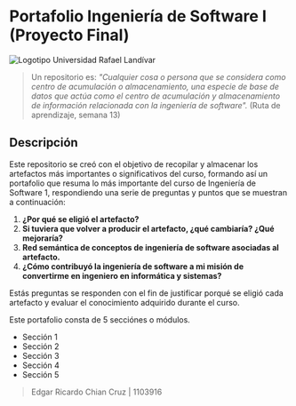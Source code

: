 # Portafolio Ingeniería de Software I (Proyecto Final)

![Logotipo Universidad Rafael Landívar](https://consystec-dev.com/TEMPORAL/URL/logourl.png)

>Un repositorio es: *"Cualquier cosa o persona que se considera como centro de acumulación o almacenamiento, una especie de base de datos que actúa como el centro de acumulación y almacenamiento de información relacionada con la ingeniería de software".* (Ruta de aprendizaje, semana 13)

## Descripción

Este repositorio se creó con el objetivo de recopilar y almacenar los artefactos más importantes o significativos del curso, formando así un portafolio que resuma lo más importante del curso de Ingeniería de Software 1, respondiendo una serie de preguntas y puntos que se muestran a continuación:

1. **¿Por qué se eligió el artefacto?**
2. **Si tuviera que volver a producir el artefacto, ¿qué cambiaría? ¿Qué mejoraría?**
3. **Red semántica de conceptos de ingeniería de software asociadas al artefacto.**
4. **¿Cómo contribuyó la ingeniería de software a mi misión de convertirme en ingeniero en informática y sistemas?**

Estás preguntas se responden con el fin de justificar porqué se eligió cada artefacto y evaluar el conocimiento adquirido durante el curso.

Este portafolio consta de 5 secciónes o módulos.

- Sección 1
- Sección 2
- Sección 3
- Sección 4
- Sección 5

>Edgar Ricardo Chian Cruz | 1103916
